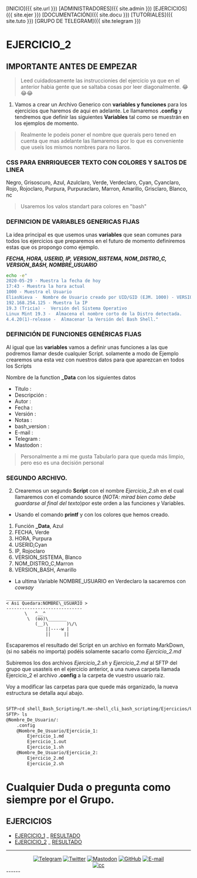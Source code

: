 [INICIO]({{ site.url }})  [ADMINISTRADORES]({{ site.admin }}) [EJERCICIOS]({{ site.ejer }}) [DOCUMENTACIÓN]({{ site.docu }}) [TUTORIALES]({{ site.tuto }}) [GRUPO DE TELEGRAM]({{ site.telegram }})

# EJERCICIO_2

## IMPORTANTE ANTES DE EMPEZAR
> Leed cuidadosamente las instruccionies del ejercicío ya que en el anterior habia gente que se saltaba cosas por leer diagonalmente. 😂😂😂



1. Vamos a crear un Archivo Generico con **variables y funciones** para los ejercicios que haremos de aqui en adelante.
Le llamaremos **.config** y tendremos que definir las siguientes **Variables** tal como se muestrán en los ejemplos de momento.

> Realmente le podeis poner el nombre que queraís pero tened en cuenta que mas adelante las llamaremos por lo que es conveniente que useís los mismos nombres para no liaros.

### CSS PARA ENRRIQUECER TEXTO CON COLORES Y SALTOS DE LINEA	

Negro, Grisoscuro, Azul, Azulclaro, Verde, Verdeclaro, Cyan, Cyanclaro, Rojo, Rojoclaro, Purpura, Purpuraclaro, Marron, Amarillo, Grisclaro, Blanco, nc

> Usaremos los valos standart para colores en "bash"

### DEFINICION DE VARIABLES GENERICAS FIJAS

La idea principal es que usemos unas **variables** que sean comunes para todos los ejercicios que preparemos en el futuro de momento definiremos estas que os propongo como ejemplo.

**_FECHA, HORA, USERID, IP, VERSION_SISTEMA, NOM_DISTRO_C, VERSION_BASH, NOMBRE_USUARIO_**

```bash
echo -e"
2020-05-29 - Muestra la fecha de hoy
17:43 - Muestra la hora actual
1000 - Muestra el Usuario
EliasNieva -  Nombre de Usuario creado por UID/GID (EJM. 1000) - VERSION SIMPLE
192.168.254.125 - Muestra la IP
19.3 (Tricia) -  Versión del Sistema Operativo
Linux Mint 19.3 -  Almacena el nombre corto de la Distro detectada.
4.4.20(1)-release -  Almacenar la Versión del Bash Shell."

```

### DEFINICIÓN DE FUNCIONES GENÉRICAS FIJAS

Al igual que las **variables** vamos a definir unas funciones a las que podremos llamar desde cualquier Script.
solamente a modo de Ejemplo crearemos una esta vez con nuestros datos para que aparezcan en todos los Scripts

Nombre de la function **_Data** con los siguientes datos 
- Titulo         :
- Descripción    :
- Autor          :
- Fecha          :
- Versión        :
- Notas          :       
- bash_version   :
- E-mail         :
- Telegram       :
- Mastodon       :
> Personalmente a mi me gusta Tabularlo para que queda más limpio, pero eso es una decisión personal

### SEGUNDO ARCHIVO.

 2. Crearemos un segundo **Script** con el nombre _Ejercicio\_2.sh_ en el cual llamaremos con el comando source (_NOTA: mirad bien como debe guardarse al final del texto_)por este orden a las funciones y Variables.

- Usando el comando **printf** y con los colores que hemos creado.

1. Función **_Data**, Azul
2. FECHA, Verde
3. HORA, Purpura
4. USERID,Cyan
5. IP, Rojoclaro
6. VERSION_SISTEMA, Blanco
7. NOM_DISTRO\_C,Marron
8. VERSION_BASH, Amarillo

- La ultima Variable NOMBRE\_USUARIO en Verdeclaro la sacaremos con _cowsay_
 ```
 _____________________________
< Asi Quedara:NOMBRE\_USUARIO >
 -----------------------------
        \   ^__^
         \  (oo)\_______
            (__)\       )\/\
                ||----w |
                ||     ||
 ```

Escaparemos el resultado del Script en un archivo en formato MarkDown, (si no sabéis no importa) podéis solamente sacarlo como _Ejercicio\_2.md_


Subiremos los dos archivos _Ejercicio\_2.sh_ y _Ejercicio\_2.md_ al SFTP del grupo que usasteis en el ejercicio anterior, a una nueva carpeta llamada Ejercicio\_2 el archivo **.config** a la carpeta de vuestro usuario raiz.

Voy a modificar las carpetas para que quede más organizado, la nueva estructura se detalla aquí abajo.

```bash 

SFTP>cd shell_Bash_Scripting/t.me-shell_cli_bash_scripting/Ejercicios/Usuarios/@Nombre_De_Usuario/
SFTP> ls
@Nombre_De_Usuario/:
	.config
	@Nombre_De_Usuario/Ejercicio_1:
		Ejercicio_1.md
		Ejercicio_1.out
		Ejercicio_1.sh
	@Nombre_De_Usuario/Ejercicio_2:
		Ejercicio_2.md
		Ejercicio_2.sh
```

# Cualquier Duda o pregunta como siempre por el Grupo.

## EJERCICIOS

- [EJERCICIO_1](Ejercicios/1_EJERCICIO.md) \_ [RESULTADO](Ejercicios/1_RESULTADO.md)
- [EJERCICIO_2](Ejercicios/2_EJERCICIO.md) \_ [RESULTADO](Ejercicios/2_RESULTADO.md)

------
<center>
<a href="{{ site.twitter }}"><img src="{{ site.img_telegram }}" alt="Telegram"/></a>
<a href="{{ site.twitter }}"><img src="{{ site.img_twitter }}" alt="Twitter"/></a>
<a href="{{ site.mastodon }}"><img src="{{ site.img_mastodon }}" alt="Mastodon"/></a>
<a href="{{ site.github }}"><img src="{{ site.img_github }}" alt="GitHub"/></a>
<a href="{{ site.mail }}"><img src="{{ site.img_mail }}" alt="E-mail"/></a>
<Br>
<a href="{{ site.mail }}"><img src="{{ site.img_creative }}" alt="cc"/></a>
</center>
------